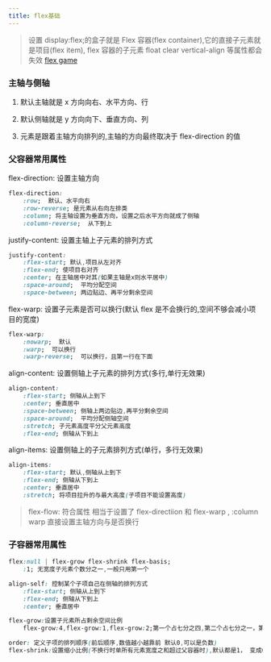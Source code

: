 ```yaml
---
title: flex基础
---
```


> 设置 display:flex;的盒子就是 Flex 容器(flex container),它的直接子元素就是项目(flex item), flex 容器的子元素 float clear vertical-align 等属性都会失效
[flex game](http://flexboxfroggy.com/)
### 主轴与侧轴

1. 默认主轴就是 x 方向向右、水平方向、行

2. 默认侧轴就是 y 方向向下、垂直方向、列

3. 元素是跟着主轴方向排列的,主轴的方向最终取决于 flex-direction 的值

### 父容器常用属性

flex-direction: 设置主轴方向

```css
flex-direction:
    :row;  默认、水平向右
    :row-reverse; 是元素从右向左排类
    :column; 将主轴设置为垂直方向，设置之后水平方向就成了侧轴
    :column-reverse;  从下到上
```

justify-content: 设置主轴上子元素的排列方式

```css
justify-content:
    :flex-start; 默认,项目从左对齐
    :flex-end; 使项目右对齐
    :center; 在主轴居中对其(如果主轴是x则水平居中)
    :space-around;  平均分配空间
    :space-between; 两边贴边、再平分剩余空间
```

flex-warp: 设置子元素是否可以换行(默认 flex 是不会换行的,空间不够会减小项目的宽度)

```css
flex-warp:
    :nowarp;  默认
    :warp;  可以换行
    :warp-reverse;  可以换行，且第一行在下面
```

align-content: 设置侧轴上子元素的排列方式(多行,单行无效果)

```css
align-content:
    :flex-start; 侧轴从上到下
    :center; 垂直居中
    :space-between; 侧轴上两边贴边,再平分剩余空间
    :space-around;  平均分配侧轴空间
    :stretch; 子元素高度平分父元素高度
    :flex-end; 侧轴从下到上
```

align-items: 设置侧轴上的子元素排列方式(单行，多行无效果)

```css
align-items:
    :flex-start; 默认,侧轴从上到下
    :flex-end; 侧轴从下到上
    :center; 垂直居中
    :stretch; 将项目拉升的与最大高度(子项目不能设置高度)
```

> flex-flow: 符合属性 相当于设置了 flex-directiion 和 flex-warp , :column warp 直接设置主轴方向与是否换行

### 子容器常用属性

```css
flex:null | flex-grow flex-shrink flex-basis;
	:1; 无宽度子元素个数分之一,一般只用第一个

align-self: 控制某个子项自己在侧轴的排列方式
    :flex-start; 侧轴从上到下
    :flex-end; 侧轴从下到上
    :center; 垂直居中

flex-grow:设置子元素所占剩余空间比例
	flex-grow:4,flex-grow:1,flex-grow:2;第一个占七分之四,第二个占七分之一，第三个占七分之二

order: 定义子项的排列顺序(前后顺序,数值越小越靠前 默认0,可以是负数)
flex-shrink:设置缩小比例(不换行时单所有元素宽度之和超过父容器时),默认都是1， 变成0就不会自动压缩
```

<!--  <iframe
 height='350px'
 width='100%'
 src="http://mctool.wangmingchang.com/index/jspay/dashang">
 </iframe> -->
